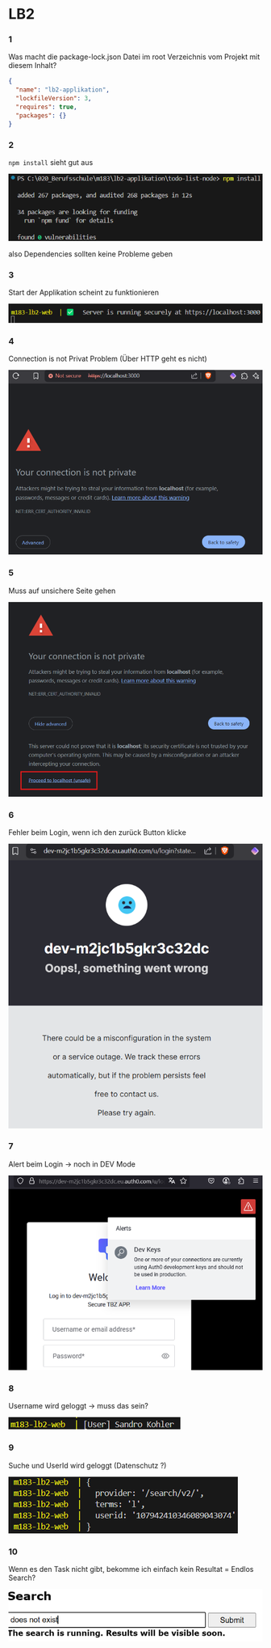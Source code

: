# LB2

### 1

Was macht die package-lock.json Datei im root Verzeichnis vom Projekt mit diesem Inhalt?

```json
{
  "name": "lb2-applikation",
  "lockfileVersion": 3,
  "requires": true,
  "packages": {}
}
```

### 2

`npm install` sieht gut aus

![image.png](images/image.png)

also Dependencies sollten keine Probleme geben

### 3

Start der Applikation scheint zu funktionieren

![image.png](images/image%201.png)

### 4

Connection is not Privat Problem (Über HTTP geht es nicht)

![image.png](images/image%202.png)

### 5

Muss auf unsichere Seite gehen

![image.png](images/image%203.png)

### 6

Fehler beim Login, wenn ich den zurück Button klicke

![image.png](images/image%204.png)

### 7

Alert beim Login → noch in DEV Mode 

![image.png](images/image%205.png)

### 8

Username wird geloggt → muss das sein?

![image.png](images/image%206.png)

### 9

Suche und UserId wird geloggt (Datenschutz ?)

![image.png](images/image%207.png)

### 10

Wenn es den Task nicht gibt, bekomme ich einfach kein Resultat = Endlos Search?

![image.png](images/image%208.png)